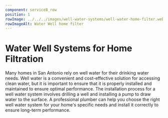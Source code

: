 ```yaml
---
component: service8_row
position: 1
rowImage: ../../../images/well-water-systems/well-water-home-filter.webp
rowImageAlt: Water Well home filter
---
```

#  Water Well Systems for Home Filtration

Many homes in San Antonio rely on well water for their drinking water needs. Well water is a convenient and cost-effective solution for accessing clean water, but it is important to ensure that it is properly installed and maintained to ensure optimal performance. The installation process for a well water system involves drilling a well and installing a pump to draw water to the surface. A professional plumber can help you choose the right well water system for your home's specific needs and install it correctly to ensure long-term performance.
